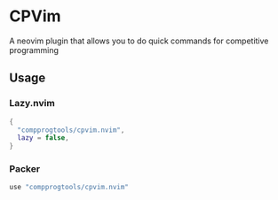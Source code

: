 # CPVim
A neovim plugin that allows you to do quick commands for competitive programming

## Usage

### Lazy.nvim

```lua
{
  "compprogtools/cpvim.nvim",
  lazy = false,
}
```

### Packer

```lua
use "compprogtools/cpvim.nvim"
```
